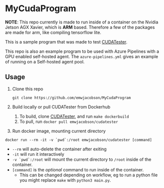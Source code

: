 # MyCudaProgram

__NOTE__: This repo currently is made to run inside of a container on the Nvidia Jetson AGX Xavier, which is __ARM__ based. Therefore a few of the packages are made for arm, like compiling tensorflow lite.  

This is a sample program that was made to test [CUDATester](https://github.com/emwjacobson/CUDATester).

This repo is also an example program to be used with Azure Pipelines with a GPU enabled self-hosted agent. The `azure-pipelines.yml` gives an example of running on a Self-hosted agent pool.

## Usage
 1. Clone this repo
    
    `git clone https://github.com/emwjacobson/MyCudaProgram`

 2. Build locally or pull CUDATester from Dockerhub
    1. To build, clone [CUDATester](https://github.com/emwjacobson/CUDATester), and run `make dockerbuild`
    2. To pull, run `docker pull emwjacobson/cudatester`

 3. Run docker image, mounting current directory

   ``docker run --rm -it -v `pwd`:/root emwjacobson/cudatester [command]``
   - `--rm` will auto-delete the container after exiting
   - `-it` will run it interactively
   - ``-v `pwd`:/root`` will mount the current directory to `/root` inside of the container.
   - `[command]` is the _optional_ command to run inside of the container.
      - This can be changed depending on workflow, eg to run a python file you might replace `make` with `python3 main.py`.